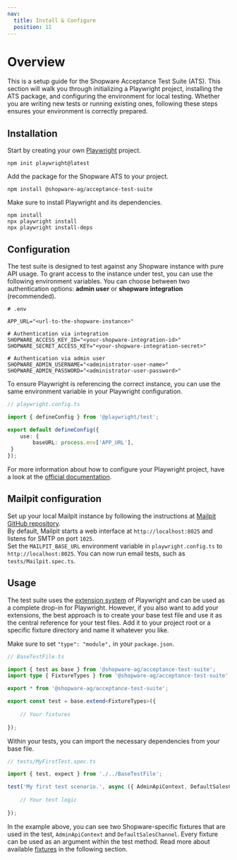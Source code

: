 ```yaml
---
nav:
  title: Install & Configure
  position: 11
---
```


# Overview

This is a setup guide for the Shopware Acceptance Test Suite (ATS). This section will walk you through initializing a Playwright project, installing the ATS package, and configuring the environment for local testing. Whether you are writing new tests or running existing ones, following these steps ensures your environment is correctly prepared.

## Installation

Start by creating your own [Playwright](https://playwright.dev/docs/intro) project.

```shell
npm init playwright@latest
```

Add the package for the Shopware ATS to your project.

```shell
npm install @shopware-ag/acceptance-test-suite
```

Make sure to install Playwright and its dependencies.

```shell
npm install
npx playwright install
npx playwright install-deps
```

## Configuration

The test suite is designed to test against any Shopware instance with pure API usage. To grant access to the instance under test, you can use the following environment variables. You can choose between two authentication options: **admin user** or **shopware integration** (recommended).

```dotenv
# .env

APP_URL="<url-to-the-shopware-instance>"

# Authentication via integration
SHOPWARE_ACCESS_KEY_ID="<your-shopware-integration-id>"
SHOPWARE_SECRET_ACCESS_KEY="<your-shopware-integration-secret>"

# Authentication via admin user
SHOPWARE_ADMIN_USERNAME="<administrator-user-name>"
SHOPWARE_ADMIN_PASSWORD="<administrator-user-password>"
```

To ensure Playwright is referencing the correct instance, you can use the same environment variable in your Playwright configuration.

```TypeScript
// playwright.config.ts

import { defineConfig } from '@playwright/test';

export default defineConfig({
    use: {
        baseURL: process.env['APP_URL'],
 }
});
```

For more information about how to configure your Playwright project, have a look at the [official documentation](https://playwright.dev/docs/test-configuration).

## Mailpit configuration

Set up your local Mailpit instance by following the instructions at [Mailpit GitHub repository](https://github.com/axllent/mailpit).  
By default, Mailpit starts a web interface at `http://localhost:8025` and listens for SMTP on port `1025`.  
Set the `MAILPIT_BASE_URL` environment variable in `playwright.config.ts` to `http://localhost:8025`. You can now run email tests, such as `tests/Mailpit.spec.ts`.

## Usage

The test suite uses the [extension system](https://playwright.dev/docs/extensibility) of Playwright and can be used as a complete drop-in for Playwright. However, if you also want to add your extensions, the best approach is to create your base test file and use it as the central reference for your test files. Add it to your project root or a specific fixture directory and name it whatever you like.

Make sure to set `"type": "module",` in your `package.json`.

```TypeScript
// BaseTestFile.ts

import { test as base } from '@shopware-ag/acceptance-test-suite';
import type { FixtureTypes } from '@shopware-ag/acceptance-test-suite';

export * from '@shopware-ag/acceptance-test-suite';

export const test = base.extend<FixtureTypes>({
    
    // Your fixtures 
    
});
```

Within your tests, you can import the necessary dependencies from your base file.

```TypeScript
// tests/MyFirstTest.spec.ts

import { test, expect } from './../BaseTestFile';

test('My first test scenario.', async ({ AdminApiContext, DefaultSalesChannel }) => {
    
    // Your test logic
    
});
```

In the example above, you can see two Shopware-specific fixtures that are used in the test, `AdminApiContext` and `DefaultSalesChannel`. Every fixture can be used as an argument within the test method. Read more about available [fixtures](./fixtures.md) in the following section.
